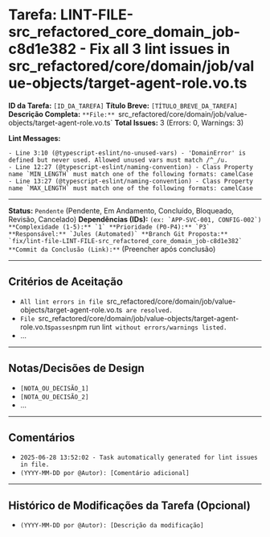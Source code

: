 # Tarefa: LINT-FILE-src_refactored_core_domain_job-c8d1e382 - Fix all 3 lint issues in src_refactored/core/domain/job/value-objects/target-agent-role.vo.ts

**ID da Tarefa:** `[ID_DA_TAREFA]`
**Título Breve:** `[TÍTULO_BREVE_DA_TAREFA]`
**Descrição Completa:**
`**File:** `src_refactored/core/domain/job/value-objects/target-agent-role.vo.ts`
**Total Issues:** 3 (Errors: 0, Warnings: 3)

**Lint Messages:**

```text
- Line 3:10 (@typescript-eslint/no-unused-vars) - 'DomainError' is defined but never used. Allowed unused vars must match /^_/u.
- Line 12:27 (@typescript-eslint/naming-convention) - Class Property name `MIN_LENGTH` must match one of the following formats: camelCase
- Line 13:27 (@typescript-eslint/naming-convention) - Class Property name `MAX_LENGTH` must match one of the following formats: camelCase
````

---

**Status:** `Pendente` (Pendente, Em Andamento, Concluído, Bloqueado, Revisão, Cancelado)
**Dependências (IDs):** `` (ex: `APP-SVC-001, CONFIG-002`)
**Complexidade (1-5):** `1`
**Prioridade (P0-P4):** `P3`
**Responsável:** `Jules (Automated)`
**Branch Git Proposta:** `fix/lint-file-LINT-FILE-src_refactored_core_domain_job-c8d1e382`
**Commit da Conclusão (Link):** `` (Preencher após conclusão)

---

## Critérios de Aceitação
- `All lint errors in file `src_refactored/core/domain/job/value-objects/target-agent-role.vo.ts` are resolved.`
- `File `src_refactored/core/domain/job/value-objects/target-agent-role.vo.ts` passes `npm run lint` without errors/warnings listed.`
- ...

---

## Notas/Decisões de Design
- `[NOTA_OU_DECISÃO_1]`
- `[NOTA_OU_DECISÃO_2]`
- ...

---

## Comentários
- `2025-06-28 13:52:02 - Task automatically generated for lint issues in file.`
- `(YYYY-MM-DD por @Autor): [Comentário adicional]`

---

## Histórico de Modificações da Tarefa (Opcional)
- `(YYYY-MM-DD por @Autor): [Descrição da modificação]`
